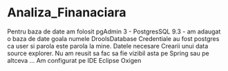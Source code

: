 # Analiza_Finanaciara

Pentru baza de date am folosit pgAdmin 3 - PostgresSQL 9.3 - am adaugat o baza de date goala numele DroolsDatabase
Credentiale au fost postgres ca user si parola este parola la mine.
Datele necesare Crearii unui data source explorer. Nu am reusit sa fac sa fie vizibil asta pe Spring sau pe altceva ... 
Am configurat pe IDE Eclipse Oxigen 
